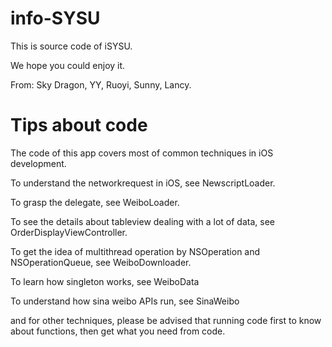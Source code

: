 info-SYSU
=========

This is source code of iSYSU.

We hope you could enjoy it.

From: Sky Dragon, YY, Ruoyi, Sunny, Lancy.


Tips about code
=========

The code of this app covers most of common techniques in iOS development. 

To understand the networkrequest in iOS, see NewscriptLoader.

To grasp the delegate, see WeiboLoader.

To see the details about tableview dealing with a lot of data, see OrderDisplayViewController.

To get the idea of multithread operation by NSOperation and NSOperationQueue, see WeiboDownloader.

To learn how singleton works, see WeiboData

To understand how sina weibo APIs run, see SinaWeibo

and for other techniques, please be advised that running code first to know about functions, then get what you need from code.





